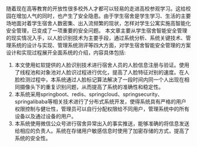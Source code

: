 随着现在高等教育的开放性很多校外人才都可以轻易的走进高校参观学习。这给校园在增加人气的同时，也产生了安全隐患。由于学生宿舍是学生学习、生活的主要场地面对着学生宿舍人数密集、出入流频繁的现状，怎样对学生公寓实施高智能化安全管理，已变成了一项重要的安全问题。
本文章主要从学生宿舍智能安全管理的现实情况入手，以人脸识别技术为主要手段，通过系统分析、系统关键技术、管理系统的设计与实现、管理系统测评等四大方面，对学生宿舍智能安全管理的方案设计和实现过程展开全面系统的介绍，内容具体包括:
1. 本文使用虹软提供的人脸识别技术进行宿舍人员的人脸信息注册与验证。使用了线程池和对象池对人脸识过程进行优化，提高了人脸特征对别的速度。在人脸检测过程中，本系统通过人脸标记算法解决了一段时间内同一个人出现在相同摄像头下的重复识别问题，从而提高了系统的准确性和稳定性。
2. 本系统采用springboot、redis、springcloud、springsecurity、springalibaba等相关技术进行了分布式系统开发，使得系统具有严格的用户权限控制与健壮性，管理员可以自行分配权限给不同用户，管理系统中的所有设备以及通过设备的用户。
3. 本系统使用微信公众号进行宿舍异常出入的事实推送，能够准确的将信息发送给相应的负责人。系统在存储用户敏感信息时使用了加密存储的方式，提高了系统的安全性。
